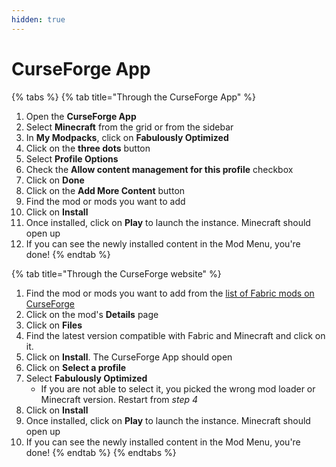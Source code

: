 ```yaml
---
hidden: true
---
```


# CurseForge App

{% tabs %}
{% tab title="Through the CurseForge App" %}
1. Open the **CurseForge App**
2. Select **Minecraft** from the grid or from the sidebar
3. In **My Modpacks**, click on **Fabulously Optimized**
4. Click on the **three dots** button
5. Select **Profile Options**
6. Check the **Allow content management for this profile** checkbox
7. Click on **Done**
8. Click on the **Add More Content** button
9. Find the mod or mods you want to add
10. Click on **Install**
11. Once installed, click on **Play** to launch the instance. Minecraft should open up
12. If you can see the newly installed content in the Mod Menu, you're done!
{% endtab %}

{% tab title="Through the CurseForge website" %}
1. Find the mod or mods you want to add from the [list of Fabric mods on CurseForge](https://www.curseforge.com/minecraft/search?gameVersionTypeId=4)
2. Click on the mod's **Details** page
3. Click on **Files**
4. Find the latest version compatible with Fabric and Minecraft and click on it.
5. Click on **Install**. The CurseForge App should open
6. Click on **Select a profile**
7. Select **Fabulously Optimized**
   * If you are not able to select it, you picked the wrong mod loader or Minecraft version. Restart from _step 4_
8. Click on **Install**
9. Once installed, click on **Play** to launch the instance. Minecraft should open up
10. If you can see the newly installed content in the Mod Menu, you're done!
{% endtab %}
{% endtabs %}
